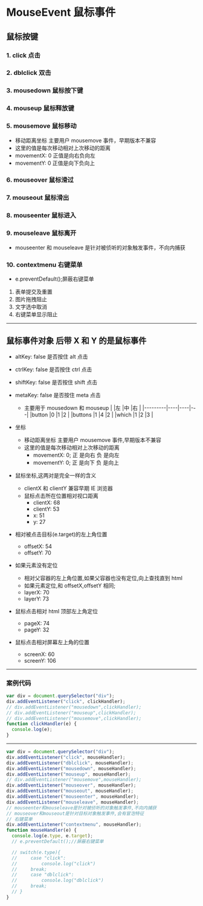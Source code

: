 # MouseEvent 鼠标事件

## 鼠标按键

### 1. click 点击

### 2. dblclick 双击

### 3. mousedown 鼠标按下键

### 4. mouseup 鼠标释放键

### 5. mousemove 鼠标移动

- 移动距离坐标 主要用户 mousemove 事件，早期版本不兼容
- 这里的值是每次移动相对上次移动的距离
- movementX: 0 正值是向右负向左
- movementY: 0 正值是向下负向上

### 6. mouseover 鼠标滑过

### 7. mouseout 鼠标滑出

### 8. mouseenter 鼠标进入

### 9. mouseleave 鼠标离开

- mouseenter 和 mouseleave 是针对被侦听的对象触发事件，不向内捕获

### 10. contextmenu 右键菜单

- e.preventDefault();屏蔽右键菜单

1. 表单提交及重置
2. 图片拖拽阻止
3. 文字选中取消
4. 右键菜单显示阻止

---

## 鼠标事件对象 后带 X 和 Y 的是鼠标事件

- altKey: false 是否按住 alt 点击

- ctrlKey: false 是否按住 ctrl 点击

- shiftKey: false 是否按住 shift 点击

- metaKey: false 是否按住 meta 点击
  - 主要用于 mousedown 和 mouseup
     |         |左  |中  |右 |
     |---------|----|----|---|
     |button   |0   |1   |2  |
     |buttons  |1   |4   |2  |
     |which    |1   |2   |3  |
- 坐标
  - 移动距离坐标 主要用户 mousemove 事件,早期版本不兼容
  - 这里的值是每次移动相对上次移动的距离
    - movementX: 0; 正 是向右 负 是向左
    - movementY: 0; 正 是向下 负 是向上
- 鼠标坐标,这两对是完全一样的含义
  - clientX 和 clientY 兼容早期 IE 浏览器
  - 鼠标点击所在位置相对视口距离
    - clientX: 68
    - clientY: 53
    - x: 51
    - y: 27
- 相对被点击目标(e.target)的左上角位置
  - offsetX: 54
  - offsetY: 70
- 如果元素没有定位
  - 相对父容器的左上角位置,如果父容器也没有定位,向上查找直到 html
  - 如果元素定位,和 offsetX,offsetY 相同;
  - layerX: 70
  - layerY: 73
- 鼠标点击相对 html 顶部左上角定位
  - pageX: 74
  - pageY: 32
- 鼠标点击相对屏幕左上角的位置
  - screenX: 60
  - screenY: 106

---

### 案例代码

```js
var div = document.querySelector("div");
div.addEventListener("click", clickHandler);
// div.addEventListener("mousedown",clickHandler);
// div.addEventListener("mouseup",clickHandler);
// div.addEventListener("mousemove",clickHandler);
function clickHandler(e) {
  console.log(e);
}
```

---

```js
var div = document.querySelector("div");
div.addEventListener("click", mouseHandler);
div.addEventListener("dblclick", mouseHandler);
div.addEventListener("mousedown", mouseHandler);
div.addEventListener("mouseup", mouseHandler);
// div.addEventListener("mousemove",mouseHandler);
div.addEventListener("mouseover", mouseHandler);
div.addEventListener("mouseout", mouseHandler);
div.addEventListener("mouseenter", mouseHandler);
div.addEventListener("mouseleave", mouseHandler);
// mouseenter和mouseleave是针对被侦听的对象触发事件,不向内捕获
// mouseover和mouseout是针对目标对象触发事件,会有冒泡特征
// 右键菜单
div.addEventListener("contextmenu", mouseHandler);
function mouseHandler(e) {
  console.log(e.type, e.target);
  // e.preventDefault();//屏蔽右键菜单

  // switch(e.type){
  //     case "click":
  //         console.log("click")
  //     break;
  //     case "dblclick":
  //         console.log("dblclick")
  //     break;
  // }
}
```
